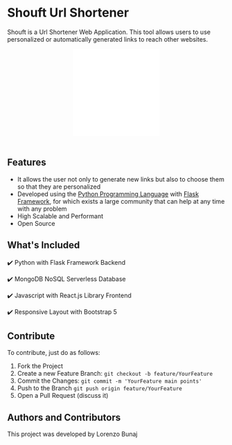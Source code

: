 # Shouft Url Shortener
Shouft is a Url Shortener Web Application.
This tool allows users to use personalized or automatically generated links to reach other websites.

<div align="center">
  <img src="https://github.com/lorenzobunaj/eigenkit/blob/main/eigenkit-logo.svg" width="200"/>
</div>
</br>


## Features

- It allows the user not only to generate new links but also to choose them so that they are personalized
- Developed using the [Python Programming Language](https://www.python.org) with [Flask Framework](https://flask.palletsprojects.com/en/3.0.x/), for which exists a large community that can help at any time with any problem
- High Scalable and Performant
- Open Source

## What's Included

:heavy_check_mark: Python with Flask Framework Backend

:heavy_check_mark: MongoDB NoSQL Serverless Database

:heavy_check_mark: Javascript with React.js Library Frontend

:heavy_check_mark: Responsive Layout with Bootstrap 5

## Contribute

To contribute, just do as follows:
1. Fork the Project
2. Create a new Feature Branch: `git checkout -b feature/YourFeature`
3. Commit the Changes: `git commit -m 'YourFeature main points'`
4. Push to the Branch `git push origin feature/YourFeature`
5. Open a Pull Request (discuss it)

## Authors and Contributors

This project was developed by Lorenzo Bunaj
